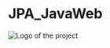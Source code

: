 # JPA_JavaWeb


<p align="center">
 
 ![Logo of the project](https://www.educative.io/api/edpresso/shot/4572212776402944/image/6018355762823168)
 
</p>
